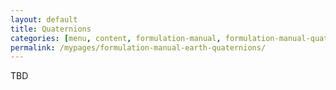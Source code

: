 ```yaml
---
layout: default
title: Quaternions
categories: [menu, content, formulation-manual, formulation-manual-quaternions]
permalink: /mypages/formulation-manual-earth-quaternions/
---
```


TBD
